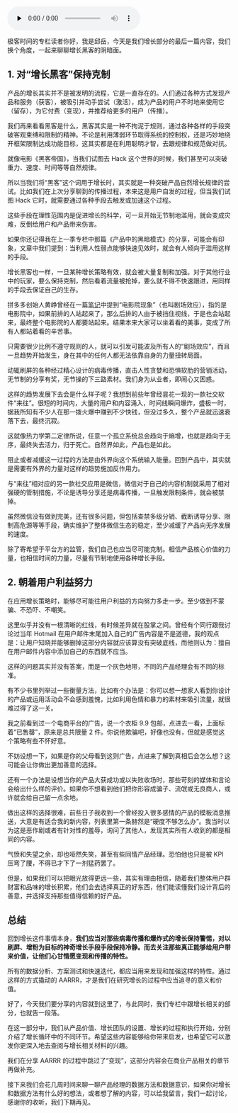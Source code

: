 <audio id="audio" title="21 | 增长黑客的阴暗面" controls="" preload="none"><source id="mp3" src="https://static001.geekbang.org/resource/audio/51/95/51276306cc15142534f8d5bbb9bdf095.mp3"></audio>

极客时间的专栏读者你好，我是邱岳，今天是我们增长部分的最后一篇内容，我们换个角度，一起来聊聊增长黑客的阴暗面。

## 1. 对“增长黑客”保持克制

产品的增长其实并不是被发明的流程，它是一直存在的。人们通过各种方式发现产品和服务（获客），被吸引并动手尝试（激活），成为产品的用户不时地来使用它（留存），为它付费（变现），并推荐给更多的用户（传播）。

我们再来看看黑客是什么，黑客其实是一种不拘泥于规则，通过各种各样的手段突破客观束缚和限制的精神。不论是利用薄弱环节取得系统的控制权，还是巧妙地绕开框架限制达成功能目标，这其实都是在利用聪明才智，去跟规律和规范做对抗。

就像电影《黑客帝国》，当我们试图去 Hack 这个世界的时候，我们甚至可以突破重力、速度、时间等等自然规律。

所以当我们将“黑客”这个词用于增长时，其实就是一种突破产品自然增长规律的尝试。比如我们在上次分享聊到的传播过程，本来这是用户自发的过程，但当我们试图 Hack 它时，就需要通过各种手段去触发或加速这个过程。

这些手段在理性范围内是促进增长的科学，可一旦开始无节制地滥用，就会变成灾难，反倒给用户和产品带来伤害。

如果你还记得我在上一季专栏中那篇《产品中的黑暗模式》的分享，可能会有印象，文章中我们提到：当利用人性弱点能够快速见效时，就会有人倾向于滥用这样的手段。

增长黑客也一样，一旦某种增长策略有效，就会被大量复制和加强。对于其他行业中的玩家，要么保持克制，然后看着流量被抢掉，要么就不得不快速跟进，用同样的手段去保证自己的生存。

拼多多创始人黄峥曾经在一篇[笔记](https://mp.weixin.qq.com/s/k2BSaLVoGcisQ4R1hofplw)中提到“电影院现象”（也叫剧场效应），指的是电影院中，如果前排的人站起来了，那么后排的人由于被挡住视线，于是也会站起来，最终整个电影院的人都要站起来。结果本来大家可以坐着看的美事，变成了所有人都站着看的辛苦事。

只需要很少比例不遵守规则的人，就可以引发可能波及所有人的“剧场效应”，而且一旦趋势开始发生，身在其中的任何人都无法依靠自身的力量扭转局面。

动辄刷屏的各种经过精心设计的病毒传播，直击人性贪婪和恐惧软肋的营销活动，无节制的分享有奖，无节操的下三路素材。我们身为从业者，即闹心又困惑。

这样的趋势发展下去会是什么样子呢？我想到前些年曾经昙花一现的一款社交软件“来往”。很短的时间内，大量的用户和内容涌入，时间线瞬间爆炸，盛极一时，据我所知有不少人在那一拨火爆中赚到不少快钱，但没过多久，整个产品就迅速衰落下去，最终沉寂。

这就像热力学第二定律所说，任意一个孤立系统总会趋向于熵增，也就是趋向于无序，最终失去活力，归于死亡。自然界如此，产品也是如此。

阻止或者减缓这一过程的方法是由外界向这个系统输入能量。回到产品中，其实就是需要有外界的力量对这样的趋势施加反作用力。

与“来往”相对应的另一款社交应用是微信，微信对于自己的内容机制就采用了相对强硬的管制措施，不论是诱导分享还是病毒传播，一旦触发限制条件，就会被禁掉。

虽然微信没有做到完美，还有很多问题，但包括查禁多级分销、截断诱导分享、限制高危源等等手段，确实维护了整体微信生态的稳定，至少减缓了产品向无序发展的速度。

除了寄希望于平台方的监管，我们自己也应当尽可能克制。相信产品核心价值的力量，也相信时间的力量，尽量有节制地使用各种增长手段。

## 2. 朝着用户利益努力

在应用增长策略时，能够尽可能往用户利益的方向努力多走一步。至少做到不蒙骗、不恐吓、不嘲笑。

这里似乎并没有一根清晰的红线，有时候差异就在股掌之间。曾经有个同行跟我讨论过当年 Hotmail 在用户邮件末尾加入自己的广告内容是不是道德，我的观点是：让用户知晓并能够删掉这部分内容就应该算没有突破底线，而他则认为：擅自在用户邮件内容中添加自己的东西就不应当。

这样的问题其实并没有答案，而是一个灰色地带，不同的产品经理会有不同的标准。

有不少书里列举过一些衡量方法，比如有个办法是：你可以想一想家人看到你设计的产品或运用活动会不会感到羞愧，比如利用色情和暴力的素材来吸引流量，就很难过得了这一关。

我之前看到过一个电商平台的广告，说一个衣柜 9.9 包邮，点进去一看，上面标着“已售罄”，原来是总共限量 2 件。你说他欺骗吧，好像也没有，但就是感觉这个策略有些不怀好意。

不妨设想一下，如果是你的父母看到这则广告，点进来了解到真相后会怎么想？这可能会让你做出更加善意的选择。

还有一个办法是设想当你的产品大获成功或以失败收场时，那些苛刻的媒体和言论会给出什么样的评价。如果你不想看到他们把你形容成骗子、流氓或无良商人，或许就会给自己留一点余地。

做出这样的选择很难，前些日子我收到一个曾经投入很多感情的产品的模板消息推送，大意是有适合我的新内容，列表里第一条赫然是“硬度不够怎么办”。我当时以为这是恶作剧或者有针对性的羞辱，询问了其他人，发现其实所有人收到的都是相同的内容。

气愤和失望之余，却也哑然失笑，甚至有些同情产品经理。恐怕他也只是被 KPI 压弯了腰，不得已才下了一剂猛药罢了。

但是，如果我们可以把眼光放得更远一些，其实有理由相信，随着我们整体用户群财富和品味的增长积累，他们会去选择真正的好东西，他们能读懂我们设计背后的善意，并选择支持那些值得信赖的好产品。

## 总结

回到增长这件事情本身，**我们应当对那些病毒传播和爆炸式的增长保持警惕，对以刷屏、增粉为目标的神奇增长手段手段保持冷静。而去关注那些真正能够给用户带来价值，让他们心甘情愿变现和传播的特性。**

所有的数据分析、方案测试和快速迭代，都应当用来发现和加强这样的特性。通过这样的方式撬动的 AARRR，才是我们在研究增长的过程中应当追寻的意义和价值。

好了，今天我们要分享的内容就到这里了，与此同时，我们专栏中跟增长相关的部分，也就告一段落。

在这一部分中，我们从产品价值、增长团队的设置、增长的过程和执行开始，分别介绍了增长循环中的不同环节。希望这些内容能够给你带来启发，也希望它可以激发你更深入地去查阅与增长相关材料的兴趣。

我们在分享 AARRR 的过程中跳过了“变现”，这部分内容会在商业产品相关的章节再做补充。

接下来我们会花几周时间来聊一聊产品经理的数据方法和数据意识，如果你对增长和数据方法有什么好的想法，或者想了解的内容，可以给我留言，我们一起讨论，感谢你的收听，我们下期再见。


